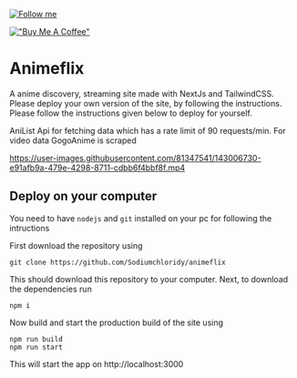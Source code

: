 [![Follow me](https://img.shields.io/github/followers/chirag-droid?label=follow%20me&style=social)](https://github.com/chirag-droid)

[!["Buy Me A Coffee"](https://www.buymeacoffee.com/assets/img/custom_images/orange_img.png)](https://www.buymeacoffee.com/chiragdroid)

# Animeflix

A anime discovery, streaming site made with NextJs and TailwindCSS. Please deploy your own version of the site, by following the instructions. Please follow the instructions given below to deploy for yourself.

AniList Api for fetching data which has a rate limit of 90 requests/min. For video data GogoAnime is scraped

https://user-images.githubusercontent.com/81347541/143006730-e91afb9a-479e-4298-8711-cdbb6f4bbf8f.mp4

## Deploy on your computer

You need to have `nodejs` and `git` installed on your pc for following the intructions

First download the repository using
```
git clone https://github.com/Sodiumchloridy/animeflix
```

This should download this repository to your computer. Next, to download the dependencies run
```
npm i
```

Now build and start the production build of the site using
```
npm run build
npm run start
```

This will start the app on http://localhost:3000
